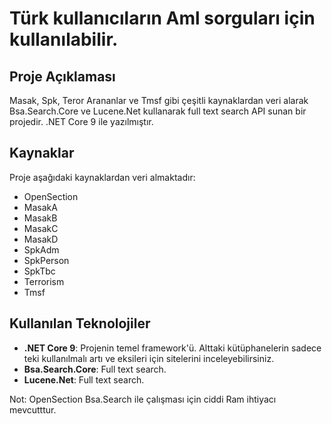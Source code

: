 # Türk kullanıcıların Aml sorguları için kullanılabilir.

## Proje Açıklaması
Masak, Spk, Teror Arananlar ve Tmsf gibi çeşitli kaynaklardan veri alarak Bsa.Search.Core ve Lucene.Net kullanarak full text search API sunan bir projedir. .NET Core 9 ile yazılmıştır.

## Kaynaklar
Proje aşağıdaki kaynaklardan veri almaktadır:
- OpenSection
- MasakA
- MasakB
- MasakC
- MasakD
- SpkAdm
- SpkPerson
- SpkTbc
- Terrorism
- Tmsf

## Kullanılan Teknolojiler
- **.NET Core 9**: Projenin temel framework'ü.
  Alttaki kütüphanelerin sadece teki kullanılmalı artı ve eksileri için sitelerini inceleyebilirsiniz.
- **Bsa.Search.Core**: Full text search. 
- **Lucene.Net**: Full text search.

Not: OpenSection Bsa.Search ile çalışması için ciddi Ram ihtiyacı mevcutttur.

